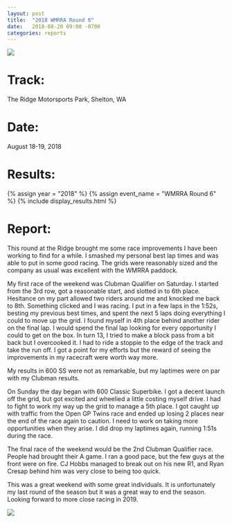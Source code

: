 ```yaml
---
layout: post
title:  "2018 WMRRA Round 6"
date:   2018-08-20 09:00 -0700
categories: reports
---
```


![](/img/race-report-photos/2018/2018-wmrra-r6-header.jpg)

# Track:
The Ridge Motorsports Park, Shelton, WA

# Date:
August 18-19, 2018

# Results:
{% assign year = "2018" %}
{% assign event_name = "WMRRA Round 6" %}
{% include display_results.html %}

# Report:
This round at the Ridge brought me some race improvements I have been working to find for a while. I smashed my personal best lap times and was able to put in some good racing. The grids were reasonably sized and the company as usual was excellent with the WMRRA paddock.

My first race of the weekend was Clubman Qualifier on Saturday. I started from the 3rd row, got a reasonable start, and slotted in to 6th place. Hesitance on my part allowed two riders around me and knocked me back to 8th. Something clicked and I was racing. I put in a few laps in the 1:52s, besting my previous best times, and spent the next 5 laps doing everything I could to move up the grid. I found myself in 4th place behind another rider on the final lap. I would spend the final lap looking for every opportunity I could to get on the box. In turn 13, I tried to make a block pass from a bit back but I overcooked it. I had to ride a stoppie to the edge of the track and take the run off. I got a point for my efforts but the reward of seeing the improvements in my racecraft were worth way more.

My results in 600 SS were not as remarkable, but my laptimes were on par with my Clubman results.

On Sunday the day began with 600 Classic Superbike. I got a decent launch off the grid, but got excited and wheelied a little costing myself drive. I had to fight to work my way up the grid to manage a 5th place. I got caught up with traffic from the Open GP Twins race and ended up losing 2 places near the end of the race again to caution. I need to work on taking more opportunities when they arise. I did drop my laptimes again, running 1:51s during the race.

The final race of the weekend would be the 2nd Clubman Qualifier race. People had brought their A game. I ran a good pace, but the few guys at the front were on fire. CJ Hobbs managed to break out on his new R1, and Ryan Cresap behind him was very close to being too quick.

This was a great weekend with some great individuals. It is unfortunately my last round of the season but it was a great way to end the season. Looking forward to more close racing in 2019.

![](/img/race-report-photos/2018/2018-wmrra-r6-body.jpg)
